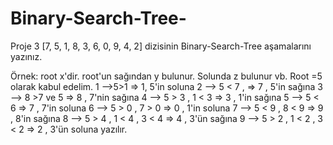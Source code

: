 # Binary-Search-Tree-
Proje 3
[7, 5, 1, 8, 3, 6, 0, 9, 4, 2] dizisinin Binary-Search-Tree aşamalarını yazınız.

Örnek: root x'dir. root'un sağından y bulunur. Solunda z bulunur vb.
Root =5 olarak kabul edelim.
1 -->5>1 => 1, 5'in soluna
2 --> 5 < 7 , => 7 , 5'in sağına
3 --> 8 >7 ve 5 => 8 , 7'nin sağına
4 --> 5 > 3 , 1 < 3 => 3 , 1'in sağına
5 --> 5 < 6 => 7 , 7'in soluna
6 --> 5 > 0 , 7 > 0 => 0 , 1'in soluna
7 --> 5 < 9 , 8 < 9 => 9 , 8'in sağına
8 --> 5 > 4 , 1 < 4 , 3 < 4 => 4 , 3'ün sağına
9 --> 5 > 2 , 1 < 2 , 3 < 2 => 2 , 3'ün soluna yazılır.

